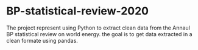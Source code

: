 # BP-statistical-review-2020

The project represent using Python to extract clean data from the Annaul BP statistical review on world energy. 
the goal is to get data extracted in a clean formate using pandas.
